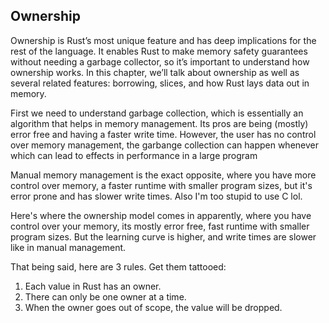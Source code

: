 ## Ownership
Ownership is Rust’s most unique feature and has deep implications for the rest of the language. 
It enables Rust to make memory safety guarantees without needing a garbage collector, so it’s important to understand how ownership works. 
In this chapter, we’ll talk about ownership as well as several related features: borrowing, slices, and how Rust lays data out in memory.

First we need to understand garbage collection, which is essentially an algorithm that helps in memory management. 
Its pros are being (mostly) error free and having a faster write time. However, the user has no control over memory management, the garbange collection can happen whenever which can lead to effects in performance in a large program

Manual memory management is the exact opposite, where you have more control over memory, a faster runtime with smaller program sizes, but it's error prone and has slower write times. Also I'm too stupid to use C lol. 

Here's where the ownership model comes in apparently, where you have control over your memory, its mostly error free, fast runtime with smaller program sizes. But the learning curve is higher, and write times are slower like in manual management. 

That being said, here are 3 rules. Get them tattooed:
1. Each value in Rust has an owner.
2. There can only be one owner at a time.
3. When the owner goes out of scope, the value will be dropped.



